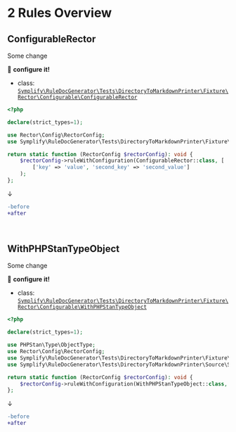 # 2 Rules Overview

## ConfigurableRector

Some change

:wrench: **configure it!**

- class: [`Symplify\RuleDocGenerator\Tests\DirectoryToMarkdownPrinter\Fixture\Rector\Configurable\ConfigurableRector`](Fixture/Rector/Configurable/ConfigurableRector.php)

```php
<?php

declare(strict_types=1);

use Rector\Config\RectorConfig;
use Symplify\RuleDocGenerator\Tests\DirectoryToMarkdownPrinter\Fixture\Rector\Configurable\ConfigurableRector;

return static function (RectorConfig $rectorConfig): void {
    $rectorConfig->ruleWithConfiguration(ConfigurableRector::class, [
        ['key' => 'value', 'second_key' => 'second_value']
    );
};
```

↓

```diff
-before
+after
```

<br>

## WithPHPStanTypeObject

Some change

:wrench: **configure it!**

- class: [`Symplify\RuleDocGenerator\Tests\DirectoryToMarkdownPrinter\Fixture\Rector\Configurable\WithPHPStanTypeObject`](Fixture/Rector/Configurable/WithPHPStanTypeObject.php)

```php
<?php

declare(strict_types=1);

use PHPStan\Type\ObjectType;
use Rector\Config\RectorConfig;
use Symplify\RuleDocGenerator\Tests\DirectoryToMarkdownPrinter\Fixture\Rector\Configurable\WithPHPStanTypeObject;
use Symplify\RuleDocGenerator\Tests\DirectoryToMarkdownPrinter\Source\SomeValueObjectWrapper;

return static function (RectorConfig $rectorConfig): void {
    $rectorConfig->ruleWithConfiguration(WithPHPStanTypeObject::class, [new SomeValueObjectWrapper(new ObjectType('SomeObject'))]);
};
```

↓

```diff
-before
+after
```

<br>

